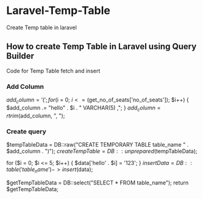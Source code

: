 # Laravel-Temp-Table
Create Temp table in laravel

## How to create Temp Table in Laravel using Query Builder

Code for Temp Table fetch and insert

  ### Add Column

  $add_column = '(';
  for ($i = 0; $i <= ($get_no_of_seats['no_of_seats']); $i++) {
      $add_column .= "hello" . $i . " VARCHAR(5) ,";
  }
  $add_column = rtrim($add_column, ", ");

  ### Create query
  $tempTableData = DB::raw("CREATE TEMPORARY TABLE table_name " . $add_column . ")");
  $createTempTable = DB::unprepared($tempTableData);

  for ($i = 0; $i <= 5; $i++) {
      $data['hello' . $i] = '123';
  }
  $insertData = DB::table('table_name')->insert($data);

  $getTempTableData = DB::select("SELECT * FROM table_name");
  return $getTempTableData;
